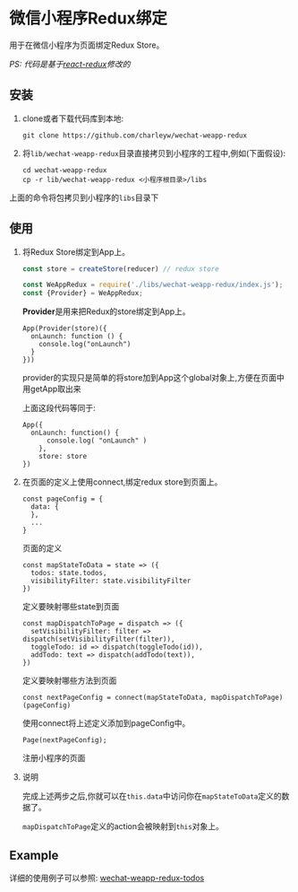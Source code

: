微信小程序Redux绑定
==============
用于在微信小程序为页面绑定Redux Store。

_PS: 代码是基于[react-redux](https://github.com/reactjs/react-redux)修改的_

## 安装
1. clone或者下载代码库到本地:
    
    ```
    git clone https://github.com/charleyw/wechat-weapp-redux
    ```
2. 将`lib/wechat-weapp-redux`目录直接拷贝到小程序的工程中,例如(下面假设):

    ```    
    cd wechat-weapp-redux
    cp -r lib/wechat-weapp-redux <小程序根目录>/libs
    ```       
 上面的命令将包拷贝到小程序的`libs`目录下

## 使用
1. 将Redux Store绑定到App上。

    ```js
    const store = createStore(reducer) // redux store
    
    const WeAppRedux = require('./libs/wechat-weapp-redux/index.js');
    const {Provider} = WeAppRedux;
    
    ```
    **Provider**是用来把Redux的store绑定到App上。
    
    ```
    App(Provider(store)({
      onLaunch: function () {
        console.log("onLaunch")
      }
    }))
    ```
    provider的实现只是简单的将store加到App这个global对象上,方便在页面中用getApp取出来
    
    上面这段代码等同于:
    ```
    App({
      onLaunch: function() {
          console.log( "onLaunch" )
        },
        store: store
    })
    ```
2. 在页面的定义上使用connect,绑定redux store到页面上。
    ```
    const pageConfig = {
      data: {
      },
      ...
    }

    ```
    页面的定义
    
    ```
    const mapStateToData = state => ({
      todos: state.todos,
      visibilityFilter: state.visibilityFilter
    })
    ```    
    定义要映射哪些state到页面
    
    ```    
    const mapDispatchToPage = dispatch => ({
      setVisibilityFilter: filter => dispatch(setVisibilityFilter(filter)),
      toggleTodo: id => dispatch(toggleTodo(id)),
      addTodo: text => dispatch(addTodo(text)),
    })
    ```
    定义要映射哪些方法到页面
    
    ```        
    const nextPageConfig = connect(mapStateToData, mapDispatchToPage)(pageConfig)
    ```        
    使用connect将上述定义添加到pageConfig中。
    ```            
    Page(nextPageConfig);
    ```
    注册小程序的页面
    
3. 说明
    
    完成上述两步之后,你就可以在`this.data`中访问你在`mapStateToData`定义的数据了。
    
    `mapDispatchToPage`定义的action会被映射到`this`对象上。
    
## Example
    
详细的使用例子可以参照: [wechat-weapp-redux-todos](https://github.com/charleyw/wechat-weapp-redux-todos)
    
